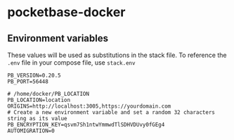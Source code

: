 # pocketbase-docker

## Environment variables
These values will be used as substitutions in the stack file. To reference the `.env` file in your compose file, use `stack.env`
```env
PB_VERSION=0.20.5
PB_PORT=56448

# /home/docker/PB_LOCATION
PB_LOCATION=location
ORIGINS=http://localhost:3005,https://yourdomain.com
# Create a new environment variable and set a random 32 characters string as its value
PB_ENCRYPTION_KEY=qsvm7Sh1ntwYmmwdTlSDHVDUvy0fGEg4
AUTOMIGRATION=0
```